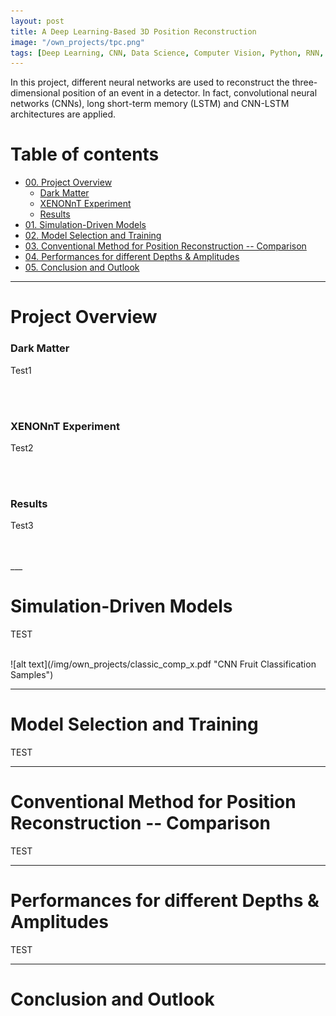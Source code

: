 ```yaml
---
layout: post
title: A Deep Learning-Based 3D Position Reconstruction
image: "/own_projects/tpc.png"
tags: [Deep Learning, CNN, Data Science, Computer Vision, Python, RNN, LSTM, Regression]
---
```


In this project, different neural networks are used to reconstruct the three-dimensional position of an event in a detector. In fact, convolutional neural networks (CNNs), long short-term memory (LSTM) and CNN-LSTM architectures are applied.

# Table of contents

- [00. Project Overview](#overview-main)
    - [Dark Matter](#overview-darkmatter)
    - [XENONnT Experiment](#overview-experiment)
    - [Results](#overview-results)
- [01. Simulation-Driven Models](#data-overview)
- [02. Model Selection and Training](#training)
- [03. Conventional Method for Position Reconstruction -- Comparison](#comparison)
- [04. Performances for different Depths & Amplitudes](#diff-amp)
- [05. Conclusion and Outlook](#conclusion)

___

# Project Overview  <a name="overview-main"></a>

### Dark Matter <a name="overview-darkmatter"></a>

Test1

<br>
<br>

### XENONnT Experiment <a name="overview-experiment"></a>

Test2

<br>
<br>

### Results <a name="overview-results"></a>

Test3

<br>
<br>
___

# Simulation-Driven Models  <a name="data-overview"></a>

TEST

<br>
![alt text](/img/own_projects/classic_comp_x.pdf "CNN Fruit Classification Samples")

___

# Model Selection and Training  <a name="training"></a>

TEST

___

# Conventional Method for Position Reconstruction -- Comparison <a name="comparison"></a>

TEST
___

# Performances for different Depths & Amplitudes <a name="diff-amp"></a>

TEST

___

# Conclusion and Outlook <a name="conclusion"></a>


